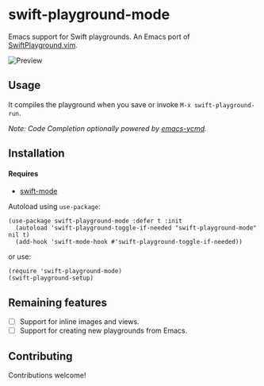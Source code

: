 # swift-playground-mode

Emacs support for Swift playgrounds. An Emacs port of
[SwiftPlayground.vim](https://github.com/jerrymarino/SwiftPlayground.vim).

![Preview](https://giphy.com/gifs/8FVrviZdJgSV4KWKQw/html5)

## Usage

It compiles the playground when you save or invoke `M-x swift-playground-run`.

*Note: Code Completion optionally powered by
[emacs-ycmd](https://github.com/abingham/emacs-ycmd).*


## Installation

#### Requires

* [swift-mode](https://github.com/swift-emacs/swift-mode)

Autoload using `use-package`:

```Emacs Lisp
(use-package swift-playground-mode :defer t :init
  (autoload 'swift-playground-toggle-if-needed "swift-playground-mode" nil t)
  (add-hook 'swift-mode-hook #'swift-playground-toggle-if-needed))
```

or use:

```Emacs Lisp
(require 'swift-playground-mode)
(swift-playground-setup)
```

## Remaining features

- [ ] Support for inline images and views.
- [ ] Support for creating new playgrounds from Emacs. 	

## Contributing

Contributions welcome!